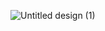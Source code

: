 ![Untitled design (1)](https://user-images.githubusercontent.com/101975568/195058594-52adfebc-148e-4ec1-a653-436b7d4b0325.png)
